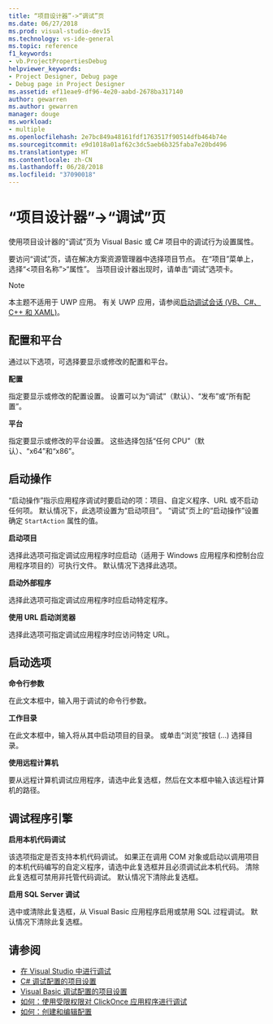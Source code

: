 ```yaml
---
title: “项目设计器”->“调试”页
ms.date: 06/27/2018
ms.prod: visual-studio-dev15
ms.technology: vs-ide-general
ms.topic: reference
f1_keywords:
- vb.ProjectPropertiesDebug
helpviewer_keywords:
- Project Designer, Debug page
- Debug page in Project Designer
ms.assetid: ef11eae9-df96-4e20-aabd-2678ba317140
author: gewarren
ms.author: gewarren
manager: douge
ms.workload:
- multiple
ms.openlocfilehash: 2e7bc849a48161fdf1763517f90514dfb464b74e
ms.sourcegitcommit: e9d1018a01af62c3dc5aeb6b325faba7e20bd496
ms.translationtype: HT
ms.contentlocale: zh-CN
ms.lasthandoff: 06/28/2018
ms.locfileid: "37090018"
---
```

# <a name="debug-page-project-designer"></a>“项目设计器”->“调试”页

使用项目设计器的“调试”页为 Visual Basic 或 C# 项目中的调试行为设置属性。

要访问“调试”页，请在解决方案资源管理器中选择项目节点。 在“项目”菜单上，选择“\<项目名称”>“属性”。 当项目设计器出现时，请单击“调试”选项卡。

> [!NOTE]
> 本主题不适用于 UWP 应用。 有关 UWP 应用，请参阅[启动调试会话 (VB、C#、C++ 和 XAML)](../../debugger/start-a-debugging-session-for-a-store-app-in-visual-studio-vb-csharp-cpp-and-xaml.md)。

## <a name="configuration-and-platform"></a>配置和平台

通过以下选项，可选择要显示或修改的配置和平台。

**配置**

指定要显示或修改的配置设置。 设置可以为“调试”（默认）、“发布”或“所有配置”。

**平台**

指定要显示或修改的平台设置。 这些选择包括“任何 CPU”（默认）、“x64”和“x86”。

## <a name="start-action"></a>启动操作

“启动操作”指示应用程序调试时要启动的项：项目、自定义程序、URL 或不启动任何项。 默认情况下，此选项设置为“启动项目”。 “调试”页上的“启动操作”设置确定 `StartAction` 属性的值。

**启动项目**

选择此选项可指定调试应用程序时应启动（适用于 Windows 应用程序和控制台应用程序项目的）可执行文件。 默认情况下选择此选项。

**启动外部程序**

选择此选项可指定调试应用程序时应启动特定程序。

**使用 URL 启动浏览器**

选择此选项可指定调试应用程序时应访问特定 URL。

## <a name="start-options"></a>启动选项

**命令行参数**

在此文本框中，输入用于调试的命令行参数。

**工作目录**

在此文本框中，输入将从其中启动项目的目录。 或单击“浏览”按钮 (...) 选择目录。

**使用远程计算机**

要从远程计算机调试应用程序，请选中此复选框，然后在文本框中输入该远程计算机的路径。

## <a name="debugger-engines"></a>调试程序引擎

**启用本机代码调试**

该选项指定是否支持本机代码调试。 如果正在调用 COM 对象或启动以调用项目的本机代码编写的自定义程序，请选中此复选框并且必须调试此本机代码。 清除此复选框可禁用非托管代码调试。 默认情况下清除此复选框。

**启用 SQL Server 调试**

选中或清除此复选框，从 Visual Basic 应用程序启用或禁用 SQL 过程调试。 默认情况下清除此复选框。

## <a name="see-also"></a>请参阅

- [在 Visual Studio 中进行调试](../../debugger/debugging-in-visual-studio.md)
- [C# 调试配置的项目设置](../../debugger/project-settings-for-csharp-debug-configurations.md)
- [Visual Basic 调试配置的项目设置](../../debugger/project-settings-for-a-visual-basic-debug-configuration.md)
- [如何：使用受限权限对 ClickOnce 应用程序进行调试](../../deployment/how-to-debug-a-clickonce-application-with-restricted-permissions.md)
- [如何：创建和编辑配置](../../ide/how-to-create-and-edit-configurations.md)